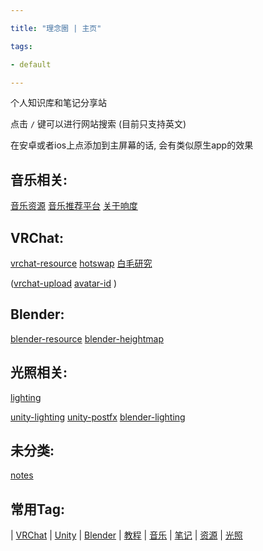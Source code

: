 ```yaml
---

title: "理念圈 | 主页"

tags:

- default

---
```




个人知识库和笔记分享站



点击 `/` 键可以进行网站搜索 (目前只支持英文)



在安卓或者ios上点添加到主屏幕的话, 会有类似原生app的效果



## 音乐相关:

[音乐资源](music/音乐资源.md)  [音乐推荐平台](music/音乐推荐平台.md)  [关于响度](music/关于响度.md)





## VRChat:



[vrchat-resource](vrc/vrchat-resource.md)  [hotswap](vrc/hotswap.md) [白毛研究](notes/白毛研究.md)



 ([vrchat-upload](vrc/vrchat-upload.md)   [avatar-id](vrc/words/avatar-id.md) )



## Blender:

[blender-resource](blender/blender-resource.md) [blender-heightmap](blender/blender-heightmap.md)



## 光照相关:

[lighting](notes/lighting.md) 



[unity-lighting](unity/unity-lighting.md) [unity-postfx](unity/unity-postfx.md) [blender-lighting](blender/blender-lighting.md)



## 未分类:

[notes](notes/notes.md)





## 常用Tag:



| [VRChat](https://q.noos.ca/tags/VRChat/) | [Unity](https://q.noos.ca/tags/Unity/) | [Blender](https://q.noos.ca/tags/Blender/) | [教程](https://q.noos.ca/tags/教程/) | [音乐](https://q.noos.ca/tags/音乐/) | [笔记](https://q.noos.ca/tags/笔记/) | [资源](https://q.noos.ca/tags/资源/) | [光照](https://q.noos.ca/tags/光照/)







